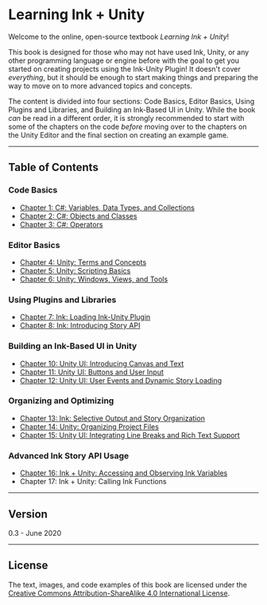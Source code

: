 # Learning Ink + Unity

Welcome to the online, open-source textbook *Learning Ink + Unity*!

This book is designed for those who may not have used Ink, Unity, or any other programming language or engine before with the goal to get you started on creating projects using the Ink-Unity Plugin! It doesn't cover *everything*, but it should be enough to start making things and preparing the way to move on to more advanced topics and concepts.

The content is divided into four sections: Code Basics, Editor Basics, Using Plugins and Libraries, and Building an Ink-Based UI in Unity. While the book *can* be read in a different order, it is strongly recommended to start with some of the chapters on the code *before* moving over to the chapters on the Unity Editor and the final section on creating an example game.

---

## Table of Contents

### Code Basics

- [Chapter 1: C#: Variables, Data Types, and Collections](./chapter1/index.md)
- [Chapter 2: C#: Objects and Classes](./chapter2/index.md)
- [Chapter 3: C#: Operators](./chapter3/index.md)

### Editor Basics

- [Chapter 4: Unity: Terms and Concepts](./chapter4/index.md)
- [Chapter 5: Unity: Scripting Basics](./chapter5/index.md)
- [Chapter 6: Unity: Windows, Views, and Tools](./chapter6/index.md)

### Using Plugins and Libraries

- [Chapter 7: Ink: Loading Ink-Unity Plugin](./chapter7/index.md)
- [Chapter 8: Ink: Introducing Story API](./chapter8/index.md)

### Building an Ink-Based UI in Unity

- [Chapter 10: Unity UI: Introducing Canvas and Text](./chapter10/index.md)
- [Chapter 11: Unity UI: Buttons and User Input](./chapter11/index.md)
- [Chapter 12: Unity UI: User Events and Dynamic Story Loading](./chapter12/index.md)

### Organizing and Optimizing

- [Chapter 13: Ink: Selective Output and Story Organization](./chapter13/index.md)
- [Chapter 14: Unity: Organizing Project Files](./chapter14/index.md)
- [Chapter 15: Unity UI: Integrating Line Breaks and Rich Text Support](./chapter15/index.md)

### Advanced Ink Story API Usage

- [Chapter 16: Ink + Unity: Accessing and Observing Ink Variables](./chapter16/index.md)
- Chapter 17: Ink + Unity: Calling Ink Functions

---

## Version

0.3 - June 2020

---

## License

The text, images, and code examples of this book are licensed under the [Creative Commons Attribution-ShareAlike 4.0 International License](https://creativecommons.org/licenses/by-sa/4.0/).

